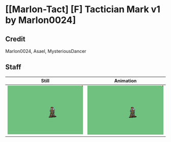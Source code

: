 # [\[Marlon-Tact\] \[F\] Tactician Mark v1 by Marlon0024]

## Credit

Marlon0024, Asael, MysteriousDancer
	
## Staff

| Still | Animation |
| :---: | :-------: |
| ![Staff still](./Staff_000.png) | ![Staff animation](./Staff.gif) |
